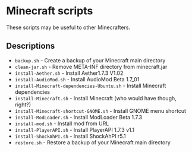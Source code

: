Minecraft scripts
=================

These scripts may be useful to other Minecrafters.

Descriptions
------------

<!-- Generated with `grep -ho '\S\+\.sh - .*' *.sh` -->

* `backup.sh` - Create a backup of your Minecraft main directory
* `clean-jar.sh` - Remove META-INF directory from minecraft.jar
* `install-Aether.sh` - Install Aether1.7.3 V1.02
* `install-AudioMod.sh` - Install AudioMod Beta 1.7_01
* `install-Minecraft-dependencies-Ubuntu.sh` - Install Minecraft dependencies
* `install-Minecraft.sh` - Install Minecraft (who would have though, right?)
* `install-Minecraft-shortcut-GNOME.sh` - Install GNOME menu shortcut
* `install-ModLoader.sh` - Install ModLoader Beta 1.7.3
* `install-mod.sh` - Install mod from URL
* `install-PlayerAPI.sh` - Install PlayerAPI 1.7.3 v1.1
* `install-ShockAhPI.sh` - Install ShockAhPI r5.1
* `restore.sh` - Restore a backup of your Minecraft main directory
